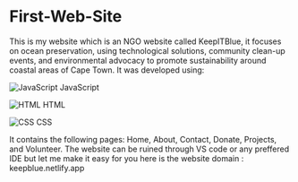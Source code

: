 # First-Web-Site
This is my website which is an NGO website called KeepITBlue, it focuses on ocean preservation, using technological solutions, community clean-up events, and environmental advocacy to promote sustainability around coastal areas of Cape Town. It was developed using:


![JavaScript](https://skillicons.dev/icons?i=js) JavaScript

![HTML](https://skillicons.dev/icons?i=html) HTML


![CSS](https://skillicons.dev/icons?i=css) CSS

It contains the following pages: Home, About, Contact, Donate, Projects, and Volunteer. The website can be ruined through VS code or any preffered IDE but let me make it easy for you here is the website domain :   keepblue.netlify.app  


